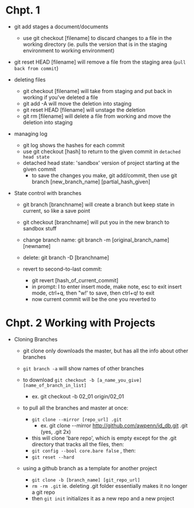 # Chpt. 1
- git add stages a document/documents
    - use git checkout [filename] to discard changes to a file in the working directory (ie. pulls the version that is in the staging environment to working environment)
- git reset HEAD [filename] will remove a file from the staging area (`pull back from commit`)

- deleting files
    - git checkout [filename] will take from staging and put back in working if you've deleted a file
    - git add -A will move the deletion into staging
    - git reset HEAD [filename] will unstage the deletion
    - git rm [filename] will delete a file from working and move the deletion into staging

- managing log
    - git log shows the hashes for each commit
    - use git checkout [hash] to return to the given commit in `detached head state`
    - detached head state: 'sandbox' version of project starting at the given commit
        - to save the changes you make, git add/commit, then use git branch [new_branch_name] [partial_hash_given] 

- State control with branches
    - git branch [branchname] will create a branch but keep state in current, so like a save point
    - git checkout [branchname] will put you in the new branch to sandbox stuff
    - change branch name: git branch -m [original_branch_name] [newname]
    - delete: git branch -D [branchname]

    - revert to second-to-last commit:
        - git revert [hash_of_current_commit]
        - in prompt: I to enter insert mode, make note, esc to exit insert mode, ctrl+q, then "w!' to save, then ctrl+q! to exit
        - now current commit will be the one you reverted to

# Chpt. 2 Working with Projects
- Cloning Branches
    - git clone only downloads the master, but has all the info about other branches
    - `git branch -a` will show names of other branches
    - to download `git checkout -b [a_name_you_give] [name_of_branch_in_list]`
        - ex. git checkout -b 02_01 origin/02_01
    - to pull all the branches and master at once:
        - `git clone --mirror [repo_url] .git`
            - ex. git clone --mirror http://github.com/awpenn/id_db.git .git (yes, .git 2x)
        - this will clone 'bare repo', which is empty except for the .git directory that tracks all the files, then:
        - `git config --bool core.bare false` , then:
        - `git reset --hard`
    
    - using a github branch as a template for another project
        - `git clone -b [branch_name] [git_repo_url]`
        - `rm -rm .git` ie. deleting .git folder essentially makes it no longer a git repo
        - then `git init` initializes it as a new repo and a new project